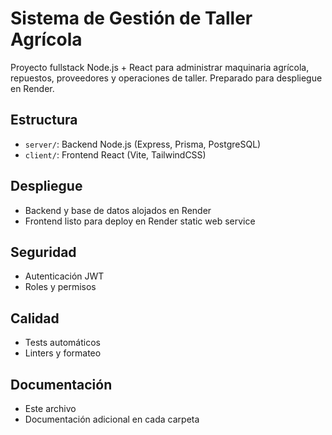 # Sistema de Gestión de Taller Agrícola

Proyecto fullstack Node.js + React para administrar maquinaria agrícola, repuestos, proveedores y operaciones de taller. Preparado para despliegue en Render.

## Estructura

- `server/`: Backend Node.js (Express, Prisma, PostgreSQL)
- `client/`: Frontend React (Vite, TailwindCSS)

## Despliegue

- Backend y base de datos alojados en Render
- Frontend listo para deploy en Render static web service

## Seguridad

- Autenticación JWT
- Roles y permisos

## Calidad

- Tests automáticos
- Linters y formateo

## Documentación

- Este archivo
- Documentación adicional en cada carpeta
